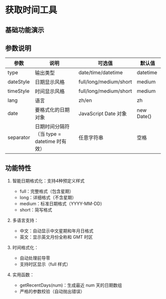 # 获取时间工具

## 基础功能演示
<demo vue="./index.vue" />

## 参数说明

| 参数        | 说明                          | 可选值                          | 默认值    |
|-----------|-----------------------------|------------------------------|--------|
| type      | 输出类型                       | date/time/datetime           | datetime |
| dateStyle | 日期显示风格                     | full/long/medium/short       | medium  |
| timeStyle | 时间显示风格                     | full/long/medium/short       | medium  |
| lang      | 语言                          | zh/en                        | zh     |
| date      | 要格式化的日期对象                 | JavaScript Date 对象           | new Date() |
| separator | 日期时间分隔符（当 type = datetime 时有效） | 任意字符串                      | 空格     |

## 功能特性
1. 智能日期格式化：支持4种预定义样式
   - full：完整格式（包含星期）
   - long：详细格式（不含星期）
   - medium：标准日期格式（YYYY-MM-DD）
   - short：简写格式

2. 多语言支持：
   - 中文：自动显示中文星期和年月日格式
   - 英文：显示英文月份全称和 GMT 时区

3. 时间格式化：
   - 自动处理前导零
   - 支持时区显示（full 样式）

4. 实用函数：
   - getRecentDays(num)：生成最近 num 天的日期数组
   - 严格的参数校验（自动抛出错误）